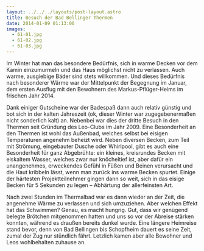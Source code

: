 ```yaml
---
layout: ../../../layouts/post-layout.astro
title: Besuch der Bad Bellinger Thermen
date: 2014-01-09 01:13:00
images:
  - 61-01.jpg
  - 61-02.jpg
  - 61-03.jpg
---
```


Im Winter hat man das besondere Bedürfnis, sich in warme Decken vor dem Kamin einzumurmeln und das Haus möglichst nicht zu verlassen. Auch warme, ausgiebige Bäder sind stets willkommen. Und dieses Bedürfnis nach besonderer Wärme war der Mittelpunkt der Begegnung im Januar, dem ersten Ausflug mit den Bewohnern des Markus-Pflüger-Heims im frischen Jahr 2014.

Dank einiger Gutscheine war der Badespaß dann auch relativ günstig und bot sich in der kalten Jahreszeit (ok, dieser Winter war zugegebenermaßen nicht sonderlich kalt) an. Nebenbei war dies der dritte Besuch in den Thermen seit Gründung des Leo-Clubs im Jahr 2009. Eine Besonderheit an den Thermen ist wohl das Außenbad, welches selbst bei eisigen Temperaturen angenehm beheizt wird. Neben diversen Becken, zum Teil mit Strömung, eingebauter Dusche oder Whirlpool, gibt es auch eine Besonderheit für ganz Abgebrühte: ein kleines, kreisrundes Becken mit eiskaltem Wasser, welches zwar nur knöcheltief ist, aber dafür ein unangenehmes, erweckendes Gefühl in Füßen und Beinen verursacht und die Haut kribbeln lässt, wenn man zurück ins warme Becken spurtet. Einige der härtesten Projektteilnehmer gingen dann so weit, sich in das eisige Becken für 5 Sekunden zu legen – Abhärtung der allerfeinsten Art.

Nach zwei Stunden im Thermalbad war es dann wieder an der Zeit, die angenehme Wärme zu verlassen und sich umzuziehen. Aber welchen Effekt hat das Schwimmen? Genau, es macht hungrig. Gut, dass wir genügend belegte Brötchen mitgenommen hatten und uns so vor der Abreise stärken konnten, während es draußen bereits dunkel wurde. Eine längere Heimreise stand bevor, denn von Bad Bellingen bis Schopfheim dauert es seine Zeit, zumal der Zug nur stündlich fährt. Letzlich kamen aber alle Bewohner und Leos wohlbehalten zuhause an.
